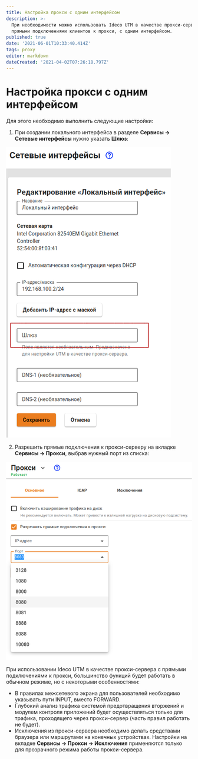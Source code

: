 ```yaml
---
title: Настройка прокси с одним интерфейсом
description: >-
  При необходимости можно использовать Ideco UTM в качестве прокси-сервера с
  прямыми подключениями клиентов к прокси, с одним интерфейсом.
published: true
date: '2021-06-01T10:33:40.414Z'
tags: proxy
editor: markdown
dateCreated: '2021-04-02T07:26:18.797Z'
---
```


# Настройка прокси с одним интерфейсом

Для этого необходимо выполнить следующие настройки:

1. При создании локального интерфейса в разделе **Сервисы -&gt; Сетевые интерфейсы** нужно указать **Шлюз**:

![](../../../.gitbook/assets/gate-local-int9-11.png)

2. Разрешить прямые подключения к прокси-серверу на вкладке **Сервисы -&gt; Прокси**, выбрав нужный порт из списка:

![](../../../.gitbook/assets/proxy-port.png)

При использовании Ideco UTM в качестве прокси-сервера с прямыми подключениями к прокси, большинство функций будет работать в обычном режиме, но с некоторыми особенностями:

* В правилах межсетевого экрана для пользователей необходимо указывать пути INPUT, вместо FORWARD.
* Глубокий анализ трафика системой предотвращения вторжений и модулем контроля приложений будет осуществляться только для трафика, проходящего через прокси-сервер \(часть правил работать не будет\).
* Исключения из прокси-сервера необходимо делать средствами браузера или маршрутами на конечных устройствах. Настройки на вкладке **Сервисы -&gt; Прокси -&gt; Исключения** применяются только для прозрачного режима работы прокси-сервера.

